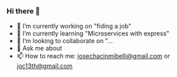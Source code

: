 ### Hi there 👋

- 🔭 I’m currently working on "fiding a job"
- 🌱 I’m currently learning  "Microservices with express"
- 👯 I’m looking to collaborate on "...
- 💬 Ask me about
- 📫 How to reach me: josechacinmibelli@gmail.com or joc13th@gmail.com

